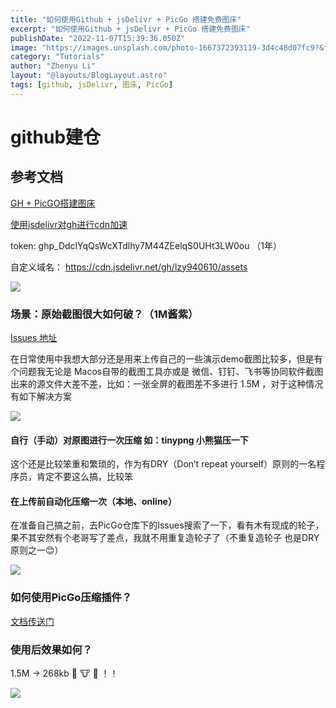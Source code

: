 ```yaml
---
title: "如何使用Github + jsDelivr + PicGo 搭建免费图床"
excerpt: "如何使用Github + jsDelivr + PicGo 搭建免费图床"
publishDate: "2022-11-07T15:39:36.050Z"
image: "https://images.unsplash.com/photo-1667372393119-3d4c48d07fc9?&fit=crop&w=430&h=240"
category: "Tutorials"
author: "Zhenyu Li"
layout: "@layouts/BlogLayout.astro"
tags: [github, jsDelivr, 图床, PicGo]
---
```


# github建仓

## 参考文档

[GH + PicGO搭建图床](https://zhuanlan.zhihu.com/p/353775844)

[使用jsdelivr对gh进行cdn加速](https://www.jsdelivr.com/?docs=gh ) 

token: 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 （1年）

自定义域名： https://cdn.jsdelivr.net/gh/lzy940610/assets

![](https://cdn.jsdelivr.net/gh/lzy940610/assets/img/20220508162036.png)

### 场景：原始截图很大如何破？（1M酱紫）

[Issues 地址](https://github.com/Molunerfinn/PicGo/issues/532)


在日常使用中我想大部分还是用来上传自己的一些演示demo截图比较多，但是有个问题我无论是 Macos自带的截图工具亦或是 微信、钉钉、飞书等协同软件截图出来的源文件大差不差，比如：一张全屏的截图差不多进行 1.5M ，对于这种情况有如下解决方案

![](https://raw.githubusercontent.com/lzy940610/assets/main/img/20220504171503.png)

#### 自行（手动）对原图进行一次压缩 如：tinypng 小熊猫压一下

这个还是比较笨重和繁琐的，作为有DRY（Don’t repeat yourself）原则的一名程序员，肯定不要这么搞，比较笨

#### 在上传前自动化压缩一次（本地、online）

在准备自己搞之前，去PicGo仓库下的Issues搜索了一下，看有木有现成的轮子，果不其安然有个老哥写了差点，我就不用重复造轮子了（不重复造轮子 也是DRY原则之一😊）

![](https://raw.githubusercontent.com/lzy940610/assets/main/img/20220504172139.png)

### 如何使用PicGo压缩插件？

[文档传送门](https://github.com/JuZiSang/picgo-plugin-compress)

### 使用后效果如何？

1.5M -> 268kb  🐼 🐮 🍺 ！！

![](https://raw.githubusercontent.com/lzy940610/assets/main/img/20220504172449.png)




